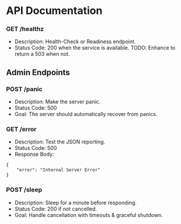 # API Documentation

### GET /healthz

* Description: Health-Check or Readiness endpoint.
* Status Code: 200  when the service is available. TODO: Enhance to return a 503 when not.

## Admin Endpoints

### POST /panic

* Description: Make the server panic.
* Status Code: 500
* Goal: The server should automatically recover from panics.

### GET /error

* Description: Test the JSON reporting.
* Status Code: 500
* Response Body:
```
{
    "error": "Internal Server Error"
}
```

### POST /sleep

* Description: Sleep for a minute before responding.
* Status Code: 200 if not cancelled.
* Goal: Handle cancellation with timeouts & graceful shutdown.
